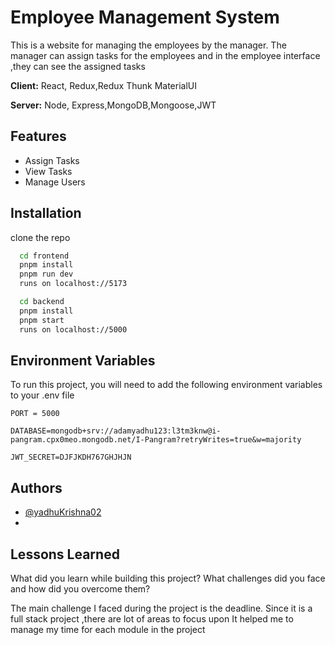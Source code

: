 
# Employee Management System

This is a website for managing the employees by the manager.
The manager can assign tasks for the employees and in the employee interface ,they can see the assigned tasks


**Client:** React, Redux,Redux Thunk MaterialUI

**Server:** Node, Express,MongoDB,Mongoose,JWT


## Features

- Assign Tasks
- View Tasks
- Manage Users



## Installation

clone the repo

```bash
  cd frontend
  pnpm install
  pnpm run dev
  runs on localhost://5173

  cd backend
  pnpm install
  pnpm start
  runs on localhost://5000
```
    
## Environment Variables

To run this project, you will need to add the following environment variables to your .env file

`PORT = 5000`

`DATABASE=mongodb+srv://adamyadhu123:l3tm3knw@i-pangram.cpx0meo.mongodb.net/I-Pangram?retryWrites=true&w=majority`

`JWT_SECRET=DJFJKDH767GHJHJN`


## Authors

- [@yadhuKrishna02](https://www.github.com/yadhuKrishna02)
- 
## Lessons Learned

What did you learn while building this project? What challenges did you face and how did you overcome them?

The main challenge I faced during the project is the deadline.
Since it is a full stack project ,there are lot of areas to focus upon
It helped me to manage my time for each module in the project

